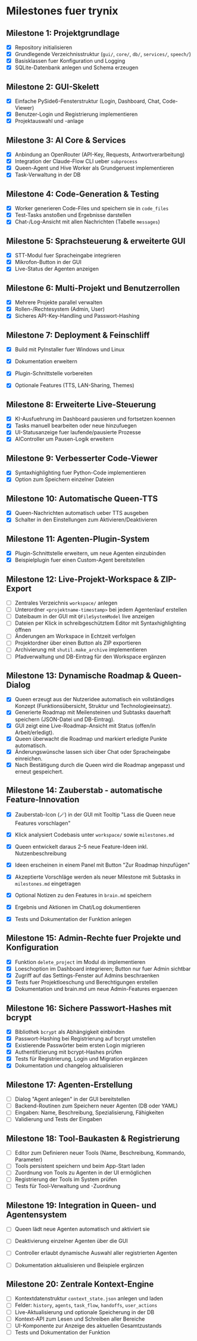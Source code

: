 # Milestones fuer trynix

## Milestone 1: Projektgrundlage
- [x] Repository initialisieren
- [x] Grundlegende Verzeichnisstruktur (`gui/`, `core/`, `db/`, `services/`, `speech/`)
- [x] Basisklassen fuer Konfiguration und Logging
- [x] SQLite-Datenbank anlegen und Schema erzeugen

## Milestone 2: GUI-Skelett
- [x] Einfache PySide6-Fensterstruktur (Login, Dashboard, Chat, Code-Viewer)
- [x] Benutzer-Login und Registrierung implementieren
- [x] Projektauswahl und -anlage

## Milestone 3: AI Core & Services
- [x] Anbindung an OpenRouter (API-Key, Requests, Antwortverarbeitung)
- [x] Integration der Claude-Flow CLI ueber `subprocess`
- [x] Queen-Agent und Hive Worker als Grundgeruest implementieren
- [x] Task-Verwaltung in der DB

## Milestone 4: Code-Generation & Testing
- [x] Worker generieren Code-Files und speichern sie in `code_files`
- [x] Test-Tasks anstoßen und Ergebnisse darstellen
- [x] Chat-/Log-Ansicht mit allen Nachrichten (Tabelle `messages`)

## Milestone 5: Sprachsteuerung & erweiterte GUI
- [x] STT-Modul fuer Spracheingabe integrieren
- [x] Mikrofon-Button in der GUI
- [x] Live-Status der Agenten anzeigen

## Milestone 6: Multi-Projekt und Benutzerrollen
- [x] Mehrere Projekte parallel verwalten
- [x] Rollen-/Rechtesystem (Admin, User)
- [x] Sicheres API-Key-Handling und Passwort-Hashing

## Milestone 7: Deployment & Feinschliff
- [x] Build mit PyInstaller fuer Windows und Linux
- [x] Dokumentation erweitern
- [x] Plugin-Schnittstelle vorbereiten
- [x] Optionale Features (TTS, LAN-Sharing, Themes)


## Milestone 8: Erweiterte Live-Steuerung
- [x] KI-Ausfuehrung im Dashboard pausieren und fortsetzen koennen
- [x] Tasks manuell bearbeiten oder neue hinzufuegen
- [x] UI-Statusanzeige fuer laufende/pausierte Prozesse
- [x] AIController um Pausen-Logik erweitern

## Milestone 9: Verbesserter Code-Viewer
- [x] Syntaxhighlighting fuer Python-Code implementieren
- [x] Option zum Speichern einzelner Dateien

## Milestone 10: Automatische Queen-TTS
- [x] Queen-Nachrichten automatisch ueber TTS ausgeben
- [x] Schalter in den Einstellungen zum Aktivieren/Deaktivieren

## Milestone 11: Agenten-Plugin-System
- [x] Plugin-Schnittstelle erweitern, um neue Agenten einzubinden
- [x] Beispielplugin fuer einen Custom-Agent bereitstellen

## Milestone 12: Live-Projekt-Workspace & ZIP-Export
- [ ] Zentrales Verzeichnis `workspace/` anlegen
- [ ] Unterordner `<projektname-timestamp>` bei jedem Agentenlauf erstellen
- [ ] Dateibaum in der GUI mit `QFileSystemModel` live anzeigen
- [ ] Dateien per Klick in schreibgeschütztem Editor mit Syntaxhighlighting öffnen
- [ ] Änderungen am Workspace in Echtzeit verfolgen
- [ ] Projektordner über einen Button als ZIP exportieren
- [ ] Archivierung mit `shutil.make_archive` implementieren
- [ ] Pfadverwaltung und DB-Eintrag für den Workspace ergänzen

## Milestone 13: Dynamische Roadmap & Queen-Dialog
- [x] Queen erzeugt aus der Nutzeridee automatisch ein vollständiges Konzept
  (Funktionsübersicht, Struktur und Technologieeinsatz).
- [x] Generierte Roadmap mit Meilensteinen und Subtasks dauerhaft speichern
  (JSON-Datei und DB-Eintrag).
- [x] GUI zeigt eine Live-Roadmap-Ansicht mit Status (offen/in Arbeit/erledigt).
- [x] Queen überwacht die Roadmap und markiert erledigte Punkte automatisch.
- [x] Änderungswünsche lassen sich über Chat oder Spracheingabe einreichen.
- [x] Nach Bestätigung durch die Queen wird die Roadmap angepasst und erneut
  gespeichert.

## Milestone 14: Zauberstab - automatische Feature-Innovation
- [x] Zauberstab-Icon (🪄) in der GUI mit Tooltip "Lass die Queen neue Features vorschlagen"
- [x] Klick analysiert Codebasis unter `workspace/` sowie `milestones.md`
- [x] Queen entwickelt daraus 2–5 neue Feature-Ideen inkl. Nutzenbeschreibung
- [x] Ideen erscheinen in einem Panel mit Button "Zur Roadmap hinzufügen"
- [x] Akzeptierte Vorschläge werden als neuer Milestone mit Subtasks in `milestones.md` eingetragen
- [x] Optional Notizen zu den Features in `brain.md` speichern
- [x] Ergebnis und Aktionen im Chat/Log dokumentieren
- [x] Tests und Dokumentation der Funktion anlegen


## Milestone 15: Admin-Rechte fuer Projekte und Konfiguration
- [x] Funktion `delete_project` im Modul `db` implementieren
- [x] Loeschoption im Dashboard integrieren; Button nur fuer Admin sichtbar
- [x] Zugriff auf das Settings-Fenster auf Admins beschraenken
- [x] Tests fuer Projektloeschung und Berechtigungen erstellen
- [x] Dokumentation und brain.md um neue Admin-Features ergaenzen

## Milestone 16: Sichere Passwort-Hashes mit bcrypt
- [x] Bibliothek `bcrypt` als Abhängigkeit einbinden
- [x] Passwort-Hashing bei Registrierung auf bcrypt umstellen
- [x] Existierende Passwörter beim ersten Login migrieren
- [x] Authentifizierung mit bcrypt-Hashes prüfen
- [x] Tests für Registrierung, Login und Migration ergänzen
- [x] Dokumentation und changelog aktualisieren

## Milestone 17: Agenten-Erstellung
- [ ] Dialog "Agent anlegen" in der GUI bereitstellen
- [ ] Backend-Routinen zum Speichern neuer Agenten (DB oder YAML)
- [ ] Eingaben: Name, Beschreibung, Spezialisierung, Fähigkeiten
- [ ] Validierung und Tests der Eingaben

## Milestone 18: Tool-Baukasten & Registrierung
- [ ] Editor zum Definieren neuer Tools (Name, Beschreibung, Kommando, Parameter)
- [ ] Tools persistent speichern und beim App-Start laden
- [ ] Zuordnung von Tools zu Agenten in der UI ermöglichen
- [ ] Registrierung der Tools im System prüfen
- [ ] Tests für Tool-Verwaltung und -Zuordnung

## Milestone 19: Integration in Queen- und Agentensystem
- [ ] Queen lädt neue Agenten automatisch und aktiviert sie
- [ ] Deaktivierung einzelner Agenten über die GUI
- [ ] Controller erlaubt dynamische Auswahl aller registrierten Agenten
- [ ] Dokumentation aktualisieren und Beispiele ergänzen


## Milestone 20: Zentrale Kontext-Engine
- [ ] Kontextdatenstruktur `context_state.json` anlegen und laden
- [ ] Felder: `history`, `agents`, `task_flow`, `handoffs`, `user_actions`
- [ ] Live-Aktualisierung und optionale Speicherung in der DB
- [ ] Kontext-API zum Lesen und Schreiben aller Bereiche
- [ ] UI-Komponente zur Anzeige des aktuellen Gesamtzustands
- [ ] Tests und Dokumentation der Funktion
